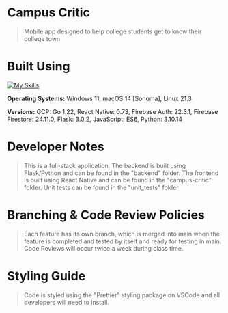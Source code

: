 # Campus Critic

>
>Mobile app designed to help college students get to know their college town
>

# Built Using

[![My Skills](https://skillicons.dev/icons?i=gcp,react,firebase,flask,git,js,py&perline=8)](https://skillicons.dev) 

**Operating Systems:**
Windows 11, 
macOS 14 \[Sonoma\], 
Linux 21.3

**Versions:**
GCP: Go 1.22, 
React Native: 0.73, 
Firebase Auth: 22.3.1, 
Firebase Firestore: 24.11.0, 
Flask: 3.0.2, 
JavaScript: ES6, 
Python: 3.10.14

# Developer Notes

>
> This is a full-stack application. The backend is built using Flask/Python and can be found in the "backend" folder.
> The frontend is built using React Native and can be found in the "campus-critic" folder.
> Unit tests can be found in the "unit_tests" folder
>

# Branching & Code Review Policies

>
> Each feature has its own branch, which is merged into main when the feature is completed and tested by itself and ready
> for testing in main. Code Reviews will occur twice a week during class time.
>

# Styling Guide

>
> Code is styled using the "Prettier" styling package on VSCode and all developers will need to install.
>
